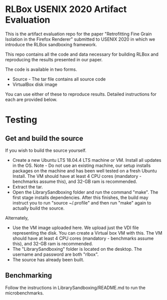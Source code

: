 # RLBox USENIX 2020 Artifact Evaluation
This is the artifact evaluation repo for the paper "Retrofitting Fine Grain Isolation in the Firefox Renderer" submitted to USENIX 2020 in which we introduce the RLBox sandboxing framework.

This repo contains all the code and data necessary for building RLBox and reproducing the results presented in our paper.

The code is available in two forms.
- Source - The tar file contains all source code
- VirtualBox disk image

You can use either of these to reproduce results. Detailed instructions for each are provided below.

# Testing

## Get and build the source
If you wish to build the source yourself.
- Create a new Ubuntu LTS 18.04.4 LTS machine or VM. Install all updates in the OS. Note - Do not use an existing machine, our setup installs packages on the machine and has been well tested on a fresh Ubuntu Install. The VM should have at least 4 CPU cores (mandatory - benchmarks assume this), and 32-GB ram is recommended.
- Extract the tar.
- Open the LibrarySandboxing folder and run the command "make". The first stage installs dependencies. After this finishes, the build may instruct you to run "source ~/.profile" and then run "make" again to actually build the source.

Alternately,
- Use the VM image uploaded here. We upload just the VDI file representing the disk. You can create a Virtual box VM with this. The VM should have at least 4 CPU cores (mandatory - benchmarks assume this), and 32-GB ram is recommended.
- The "LibrarySandboxing" folder is located on the desktop. The username and password are both "rlbox".
- The source has already been built.

## Benchmarking

Follow the instructions in LibrarySandboxing/README.md to run the microbenchmarks.
